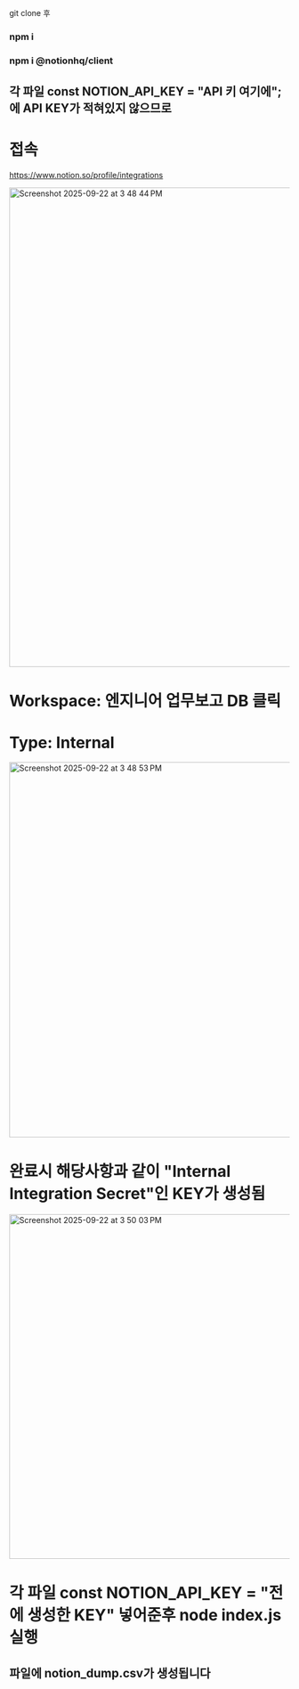 git clone 후 

### npm i 
### npm i @notionhq/client


## 각 파일 const NOTION_API_KEY = "API 키 여기에";에 API KEY가 적혀있지 않으므로 

# 접속
https://www.notion.so/profile/integrations 

<img width="1372" height="861" alt="Screenshot 2025-09-22 at 3 48 44 PM" src="https://github.com/user-attachments/assets/502f1024-8b71-4179-946a-a503f6d4ee9a" />

# Workspace: 엔지니어 업무보고 DB 클릭 
# Type: Internal
<img width="1423" height="674" alt="Screenshot 2025-09-22 at 3 48 53 PM" src="https://github.com/user-attachments/assets/f33a9705-8c63-42ef-92c1-04457a239dde" />

# 완료시 해당사항과 같이 "Internal Integration Secret"인 KEY가 생성됨
<img width="1339" height="619" alt="Screenshot 2025-09-22 at 3 50 03 PM" src="https://github.com/user-attachments/assets/71ec91e3-f324-4760-b4c9-53fad5221a71" />

# 각 파일 const NOTION_API_KEY = "전에 생성한 KEY" 넣어준후 node index.js 실행 
## 파일에 notion_dump.csv가 생성됩니다
